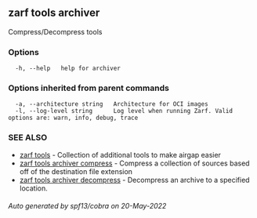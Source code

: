 ## zarf tools archiver

Compress/Decompress tools

### Options

```
  -h, --help   help for archiver
```

### Options inherited from parent commands

```
  -a, --architecture string   Architecture for OCI images
  -l, --log-level string      Log level when running Zarf. Valid options are: warn, info, debug, trace
```

### SEE ALSO

* [zarf tools](zarf_tools.md)	 - Collection of additional tools to make airgap easier
* [zarf tools archiver compress](zarf_tools_archiver_compress.md)	 - Compress a collection of sources based off of the destination file extension
* [zarf tools archiver decompress](zarf_tools_archiver_decompress.md)	 - Decompress an archive to a specified location.

###### Auto generated by spf13/cobra on 20-May-2022

